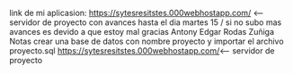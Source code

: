
	 
link de mi aplicasion:
	https://sytesresitstes.000webhostapp.com/ <-- servidor de proyecto  con avances hasta el dia martes 15 / si no subo mas avances  es devido a que estoy mal gracias 
	Antony Edgar Rodas Zuñiga
Notas
	crear una base de datos con nombre proyecto y importar el archivo proyecto.sql
	https://sytesresitstes.000webhostapp.com/<-- servidor de proyecto
